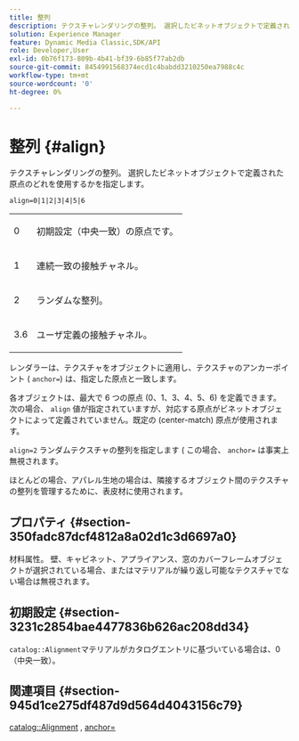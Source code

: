 ```yaml
---
title: 整列
description: テクスチャレンダリングの整列。 選択したビネットオブジェクトで定義された原点のどれを使用するかを指定します。
solution: Experience Manager
feature: Dynamic Media Classic,SDK/API
role: Developer,User
exl-id: 0b76f173-809b-4b41-bf39-6b85f77ab2db
source-git-commit: 8454991568374ecd1c4babdd3210250ea7988c4c
workflow-type: tm+mt
source-wordcount: '0'
ht-degree: 0%

---
```


# 整列 {#align}

テクスチャレンダリングの整列。 選択したビネットオブジェクトで定義された原点のどれを使用するかを指定します。

`align=0|1|2|3|4|5|6`

<table id="simpletable_D15233999E35488EB2F933BD72798E2F"> 
 <tr class="strow"> 
  <td class="stentry"> <p>0 </p></td> 
  <td class="stentry"> <p>初期設定（中央一致）の原点です。 </p></td> 
 </tr> 
 <tr class="strow"> 
  <td class="stentry"> <p>1 </p></td> 
  <td class="stentry"> <p>連続一致の接触チャネル。 </p></td> 
 </tr> 
 <tr class="strow"> 
  <td class="stentry"> <p>2 </p></td> 
  <td class="stentry"> <p>ランダムな整列。 </p></td> 
 </tr> 
 <tr class="strow"> 
  <td class="stentry"> <p>3.6 </p></td> 
  <td class="stentry"> <p>ユーザ定義の接触チャネル。 </p></td> 
 </tr> 
</table>

レンダラーは、テクスチャをオブジェクトに適用し、テクスチャのアンカーポイント ( `anchor=`) は、指定した原点と一致します。

各オブジェクトは、最大で 6 つの原点 (0、1、3、4、5、6) を定義できます。 次の場合、 `align` 値が指定されていますが、対応する原点がビネットオブジェクトによって定義されていません。既定の (center-match) 原点が使用されます。

`align=2` ランダムテクスチャの整列を指定します ( この場合、 `anchor=` は事実上無視されます。

ほとんどの場合、アパレル生地の場合は、隣接するオブジェクト間のテクスチャの整列を管理するために、表皮材に使用されます。

## プロパティ {#section-350fadc87dcf4812a8a02d1c3d6697a0}

材料属性。 壁、キャビネット、アプライアンス、窓のカバーフレームオブジェクトが選択されている場合、またはマテリアルが繰り返し可能なテクスチャでない場合は無視されます。

## 初期設定 {#section-3231c2854bae4477836b626ac208dd34}

`catalog::Alignment`マテリアルがカタログエントリに基づいている場合は、0 （中央一致）。

## 関連項目 {#section-945d1ce275df487d9d564d4043156c79}

[catalog::Alignment](../../../../../ir-api/material-cat/image-rendering-api-ref/c-ir-material-catalog/c-ir-material-data-reference/r-ir-alignment.md#reference-e52152e8dc244d0aa13b40c615d0f399) , [anchor=](../../../../../ir-api/http-protocol/image-rendering-api-ref/c-ir-http-protocol-ref/c-ir-http-protocol-command-reference/r-ir-http-anchor.md#reference-d53923d785c9442997dc7f2199524c26)
